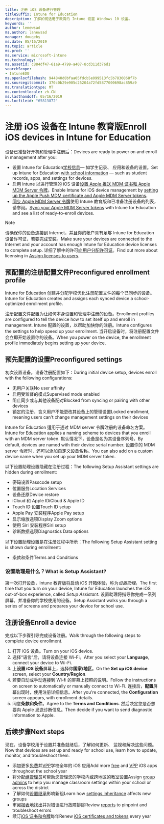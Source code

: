 ```yaml
---
title: 注册 iOS 设备进行管理
titleSuffix: Intune for Education
description: 了解如何适用于教育的 Intune 设置 Windows 10 设备。
keywords: ''
author: lenewsad
ms.author: lanewsad
manager: dougeby
ms.date: 05/16/2019
ms.topic: article
ms.prod: ''
ms.service: microsoft-intune
ms.technology: ''
ms.assetid: c884df47-61a9-4799-a407-8cd311d376d1
searchScope:
- IntuneEDU
ms.openlocfilehash: 944840d0bfaa05fdcb5e099513fc5b7836068f7b
ms.sourcegitcommit: 370c0b29e905c25204a72fd5877000698ac859a9
ms.translationtype: MT
ms.contentlocale: zh-CN
ms.lasthandoff: 05/16/2019
ms.locfileid: "65813872"
---
```

# <a name="enroll-ios-devices-in-intune-for-education"></a><span data-ttu-id="5b571-103">注册 iOS 设备在 Intune 教育版</span><span class="sxs-lookup"><span data-stu-id="5b571-103">Enroll iOS devices in Intune for Education</span></span>

<span data-ttu-id="5b571-104">设备已准备好开机和管理中注册后：</span><span class="sxs-lookup"><span data-stu-id="5b571-104">Devices are ready to power on and enroll in management after you:</span></span>

* <span data-ttu-id="5b571-105">设置 Intune for Education[学校信息](what-is-school-data-sync.md)— 如学生记录、 应用和设备的设置。</span><span class="sxs-lookup"><span data-stu-id="5b571-105">Set up Intune for Education [with school information](what-is-school-data-sync.md) — such as student records, apps, and settings for devices.</span></span>
* <span data-ttu-id="5b571-106">启用 Intune 以进行管理的 iOS 设备[设置 Apple 推送 MDM 证书和 Apple MDM Server 令牌](setup-ios-device-management.md#add-an-mdm-push-certificate)。</span><span class="sxs-lookup"><span data-stu-id="5b571-106">Enable Intune for iOS device management by [setting up the Apple Push MDM certificate and Apple MDM Server tokens](setup-ios-device-management.md#add-an-mdm-push-certificate).</span></span>
* <span data-ttu-id="5b571-107">[同步 Apple MDM Server 令牌](setup-ios-device-management.md#sync-managed-devices)使用 Intune 教育版和已准备注册设备的列表，请参阅。</span><span class="sxs-lookup"><span data-stu-id="5b571-107">[Sync your Apple MDM Server tokens](setup-ios-device-management.md#sync-managed-devices) with Intune for Education and see a list of ready-to-enroll devices.</span></span>  

> [!NOTE]
> <span data-ttu-id="5b571-108">请确保你的设备连接到 Internet，并且你的帐户具有足够 Intune for Education 设备许可证，若要完成安装。</span><span class="sxs-lookup"><span data-stu-id="5b571-108">Make sure your devices are connected to the Internet and your account has enough Intune for Education device licenses to complete setup.</span></span> <span data-ttu-id="5b571-109">详细了解中的许可[向用户分配许可证](https://docs.microsoft.com/intune/get-started/start-with-a-paid-subscription-to-microsoft-intune-step-4)。</span><span class="sxs-lookup"><span data-stu-id="5b571-109">Find out more about licensing in [Assign licenses to users](https://docs.microsoft.com/intune/get-started/start-with-a-paid-subscription-to-microsoft-intune-step-4).</span></span>

## <a name="preconfigured-enrollment-profile"></a><span data-ttu-id="5b571-110">预配置的注册配置文件</span><span class="sxs-lookup"><span data-stu-id="5b571-110">Preconfigured enrollment profile</span></span>  
<span data-ttu-id="5b571-111">Intune for Education 创建并分配学校优化注册配置文件的每个已同步的设备。</span><span class="sxs-lookup"><span data-stu-id="5b571-111">Intune for Education creates and assigns each synced device a school-optimized enrollment profile.</span></span>  

<span data-ttu-id="5b571-112">注册配置文件配置为让如何本身设置和管理中注册的设备。</span><span class="sxs-lookup"><span data-stu-id="5b571-112">Enrollment profiles are configured to tell the device how to set itself up and enroll in management.</span></span> <span data-ttu-id="5b571-113">Intune 配置的设置，以帮助加快你的注册。</span><span class="sxs-lookup"><span data-stu-id="5b571-113">Intune configures the settings to help speed up your enrollment.</span></span>  <span data-ttu-id="5b571-114">当开启设备时，将注册配置文件会立即开始设置你的设备。</span><span class="sxs-lookup"><span data-stu-id="5b571-114">When you power on the device, the enrollment profile immediately begins setting up your device.</span></span>

## <a name="preconfigured-settings"></a><span data-ttu-id="5b571-115">预先配置的设置</span><span class="sxs-lookup"><span data-stu-id="5b571-115">Preconfigured settings</span></span>  
<span data-ttu-id="5b571-116">初次设置设备，设备注册配置如下：</span><span class="sxs-lookup"><span data-stu-id="5b571-116">During initial device setup, devices enroll with the following configurations:</span></span>

* <span data-ttu-id="5b571-117">无用户关联</span><span class="sxs-lookup"><span data-stu-id="5b571-117">No user affinity</span></span>
* <span data-ttu-id="5b571-118">启用受监督的模式</span><span class="sxs-lookup"><span data-stu-id="5b571-118">Supervised mode enabled</span></span>
* <span data-ttu-id="5b571-119">阻止同步或与其他设备配对</span><span class="sxs-lookup"><span data-stu-id="5b571-119">Blocked from syncing or pairing with other devices</span></span>
* <span data-ttu-id="5b571-120">锁定的注册，含义用户不能更改其设备上的管理设置</span><span class="sxs-lookup"><span data-stu-id="5b571-120">Locked enrollment, meaning users can't change management settings on their devices</span></span>  

<span data-ttu-id="5b571-121">Intune for Education 适用于通过 MDM server 令牌注册的设备命名方案。</span><span class="sxs-lookup"><span data-stu-id="5b571-121">Intune for Education applies a naming scheme to devices that you enroll with an MDM server token.</span></span> <span data-ttu-id="5b571-122">默认情况下，设备是名为其设备序列号。</span><span class="sxs-lookup"><span data-stu-id="5b571-122">By default, devices are named with their device serial number.</span></span> <span data-ttu-id="5b571-123">设置你的 MDM server 令牌时，还可以添加自定义设备名称。</span><span class="sxs-lookup"><span data-stu-id="5b571-123">You can also add on a custom device name when you set up your MDM server token.</span></span>  

<span data-ttu-id="5b571-124">以下设置助理设置隐藏在注册过程：</span><span class="sxs-lookup"><span data-stu-id="5b571-124">The following Setup Assistant settings are hidden during enrollment:</span></span>
* <span data-ttu-id="5b571-125">密码设置</span><span class="sxs-lookup"><span data-stu-id="5b571-125">Passcode setup</span></span>
* <span data-ttu-id="5b571-126">位置服务</span><span class="sxs-lookup"><span data-stu-id="5b571-126">Location Services</span></span>
* <span data-ttu-id="5b571-127">设备还原</span><span class="sxs-lookup"><span data-stu-id="5b571-127">Device restore</span></span>
* <span data-ttu-id="5b571-128">iCloud 和 Apple ID</span><span class="sxs-lookup"><span data-stu-id="5b571-128">iCloud & Apple ID</span></span>
* <span data-ttu-id="5b571-129">Touch ID 设置</span><span class="sxs-lookup"><span data-stu-id="5b571-129">Touch ID setup</span></span>
* <span data-ttu-id="5b571-130">Apple Pay 安装程序</span><span class="sxs-lookup"><span data-stu-id="5b571-130">Apple Pay setup</span></span>
* <span data-ttu-id="5b571-131">显示缩放选项</span><span class="sxs-lookup"><span data-stu-id="5b571-131">Display Zoom options</span></span>
* <span data-ttu-id="5b571-132">使用 Siri 安装程序</span><span class="sxs-lookup"><span data-stu-id="5b571-132">Siri setup</span></span>
* <span data-ttu-id="5b571-133">诊断数据选项</span><span class="sxs-lookup"><span data-stu-id="5b571-133">Diagnostics Data options</span></span>  


<span data-ttu-id="5b571-134">以下设置助理设置是在注册过程中所示：</span><span class="sxs-lookup"><span data-stu-id="5b571-134">The following Setup Assistant setting is shown during enrollment:</span></span>
* <span data-ttu-id="5b571-135">条款和条件</span><span class="sxs-lookup"><span data-stu-id="5b571-135">Terms and Conditions</span></span>

### <a name="what-is-setup-assistant"></a><span data-ttu-id="5b571-136">设置助理是什么？</span><span class="sxs-lookup"><span data-stu-id="5b571-136">What is Setup Assistant?</span></span>
<span data-ttu-id="5b571-137">第一次打开设备，Intune 教育版将启动 iOS 开箱体验，称为*设置助理*。</span><span class="sxs-lookup"><span data-stu-id="5b571-137">The first time that you turn on your device, Intune for Education launches the iOS out-of-box experience, called *Setup Assistant*.</span></span> <span data-ttu-id="5b571-138">设置助理将指导你完成一系列屏幕，并准备你的学校使用的设备。</span><span class="sxs-lookup"><span data-stu-id="5b571-138">Setup Assistant walks you through a series of screens and prepares your device for school use.</span></span>  

## <a name="enroll-a-device"></a><span data-ttu-id="5b571-139">注册设备</span><span class="sxs-lookup"><span data-stu-id="5b571-139">Enroll a device</span></span>

<span data-ttu-id="5b571-140">完成以下步骤引导完成设备注册。</span><span class="sxs-lookup"><span data-stu-id="5b571-140">Walk through the following steps to complete device enrollment.</span></span>

1. <span data-ttu-id="5b571-141">打开 iOS 设备。</span><span class="sxs-lookup"><span data-stu-id="5b571-141">Turn on your iOS device.</span></span> 
2. <span data-ttu-id="5b571-142">选择“语言”后，请将设备连接 Wi-Fi。</span><span class="sxs-lookup"><span data-stu-id="5b571-142">After you select your **Language**, connect your device to Wi-Fi.</span></span>
3. <span data-ttu-id="5b571-143">上**设置 iOS 设备**屏幕上，选择你**国家/地区**。</span><span class="sxs-lookup"><span data-stu-id="5b571-143">On the **Set up iOS device** screen, select your **Country/Region**.</span></span>
4. <span data-ttu-id="5b571-144">若要自动或手动连接到 Wi-fi 的屏幕上按照的说明。</span><span class="sxs-lookup"><span data-stu-id="5b571-144">Follow the instructions on screen to automatically or manually connect to Wi-Fi.</span></span> <span data-ttu-id="5b571-145">连接后，**配置**屏幕出现时，使用注册详细信息。</span><span class="sxs-lookup"><span data-stu-id="5b571-145">After you're connected, the **Configuration** screen appears, with enrollment details.</span></span>  
5. <span data-ttu-id="5b571-146">同意**条款和条件**。</span><span class="sxs-lookup"><span data-stu-id="5b571-146">Agree to the **Terms and Conditions**.</span></span> <span data-ttu-id="5b571-147">然后决定您是否想要向 Apple 发送诊断信息。</span><span class="sxs-lookup"><span data-stu-id="5b571-147">Then decide if you want to send diagnostic information to Apple.</span></span>  

## <a name="next-steps"></a><span data-ttu-id="5b571-148">后续步骤</span><span class="sxs-lookup"><span data-stu-id="5b571-148">Next steps</span></span>
<span data-ttu-id="5b571-149">现在，设备学校用于设置并准备就绪后，了解如何更新、 监视和解决这些问题。</span><span class="sxs-lookup"><span data-stu-id="5b571-149">Now that devices are set up and ready for school use, learn how to update, monitor, and troubleshoot them.</span></span>   
* <span data-ttu-id="5b571-150">添加更多[免费](add-apps-ios.md)并[VPP](add-vpp-apps-ios.md)学校全年的 iOS 应用</span><span class="sxs-lookup"><span data-stu-id="5b571-150">Add more [free](add-apps-ios.md) and [VPP](add-vpp-apps-ios.md) iOS apps throughout the school year</span></span>
* <span data-ttu-id="5b571-151">将分配[组管理员](group-admin-delegate.md)可帮助您管理您的学校内或跨地区的教室设置</span><span class="sxs-lookup"><span data-stu-id="5b571-151">Assign [group admins](group-admin-delegate.md) to help you manage classroom settings within your school or across the district</span></span>
* <span data-ttu-id="5b571-152">了解如何[设置继承](settings-inheritance.md)影响新组</span><span class="sxs-lookup"><span data-stu-id="5b571-152">Learn how [settings inheritance](settings-inheritance.md) affects new groups</span></span>
* <span data-ttu-id="5b571-153">审阅[报表](what-are-reports.md)地找出并对错误进行故障排除</span><span class="sxs-lookup"><span data-stu-id="5b571-153">Review [reports](what-are-reports.md) to pinpoint and troubleshoot errors</span></span> 
* <span data-ttu-id="5b571-154">续订[iOS 证书和令牌](renew-ios-certificate-token.md)每年</span><span class="sxs-lookup"><span data-stu-id="5b571-154">Renew [iOS certificates and tokens](renew-ios-certificate-token.md) every year</span></span>
